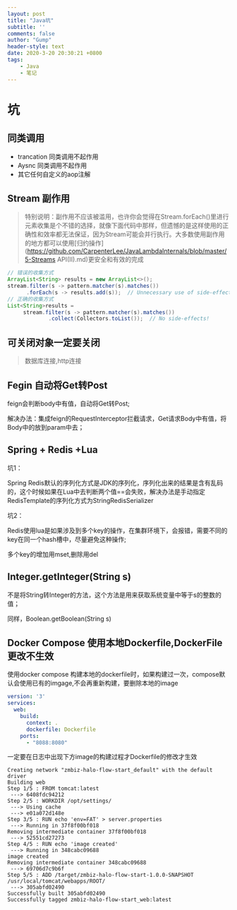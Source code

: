 ```yaml
---
layout: post
title: "Java坑"
subtitle: ''
comments: false
author: "Gump"
header-style: text
date: 2020-3-20 20:30:21 +0800
tags:
    - Java
    - 笔记
---
```


# 坑

## 同类调用

- trancation 同类调用不起作用
- Aysnc 同类调用不起作用 
- 其它任何自定义的aop注解

## Stream 副作用

> 特别说明：副作用不应该被滥用，也许你会觉得在Stream.forEach()里进行元素收集是个不错的选择，就像下面代码中那样，但遗憾的是这样使用的正确性和效率都无法保证，因为Stream可能会并行执行。大多数使用副作用的地方都可以使用[归约操作](https://github.com/CarpenterLee/JavaLambdaInternals/blob/master/5-Streams API(II).md)更安全和有效的完成

```java
// 错误的收集方式
ArrayList<String> results = new ArrayList<>();
stream.filter(s -> pattern.matcher(s).matches())
      .forEach(s -> results.add(s));  // Unnecessary use of side-effects!
// 正确的收集方式
List<String>results =
     stream.filter(s -> pattern.matcher(s).matches())
             .collect(Collectors.toList());  // No side-effects!
```

## 可关闭对象一定要关闭

> 数据库连接,http连接

## Fegin 自动将Get转Post

feign会判断body中有值，自动将Get转Post;

解决办法：集成feign的RequestInterceptor拦截请求，Get请求Body中有值，将Body中的放到param中去；

## Spring + Redis +Lua

坑1：

Spring Redis默认的序列化方式是JDK的序列化，序列化出来的结果是含有乱码的，这个时候如果在Lua中去判断两个值==会失败，解决办法是手动指定RedisTemplate的序列化方式为StringRedisSerializer

坑2：

Redis使用lua是如果涉及到多个key的操作，在集群环境下，会报错，需要不同的key在同一个hash槽中，尽量避免这种操作;

多个key的增加用mset,删除用del

## Integer.getInteger(String s)

不是将String转Integer的方法，这个方法是用来获取系统变量中等于s的整数的值；

同样，Boolean.getBoolean(String s)

## Docker Compose 使用本地Dockerfile,DockerFile更改不生效

使用docker compose 构建本地的dockerfile时，如果构建过一次，compose默认会使用已有的imgage,不会再重新构建，要删除本地的image

```yaml
version: '3'
services:
  web:
    build:
      context: .
      dockerfile: Dockerfile
    ports:
      - "8088:8080"
```

一定要在日志中出现下方image的构建过程才Dockerfile的修改才生效

```shell
Creating network "zmbiz-halo-flow-start_default" with the default driver
Building web
Step 1/5 : FROM tomcat:latest
 ---> 6408fdc94212
Step 2/5 : WORKDIR /opt/settings/
 ---> Using cache
 ---> e01a072d148e
Step 3/5 : RUN echo 'env=FAT' > server.properties
 ---> Running in 37f8f00bf018
Removing intermediate container 37f8f00bf018
 ---> 52551cd27273
Step 4/5 : RUN echo 'image created'
 ---> Running in 348cabc09688
image created
Removing intermediate container 348cabc09688
 ---> 69706d7c9b6f
Step 5/5 : ADD /target/zmbiz-halo-flow-start-1.0.0-SNAPSHOT /usr/local/tomcat/webapps/ROOT/
 ---> 305abfd02490
Successfully built 305abfd02490
Successfully tagged zmbiz-halo-flow-start_web:latest
```

